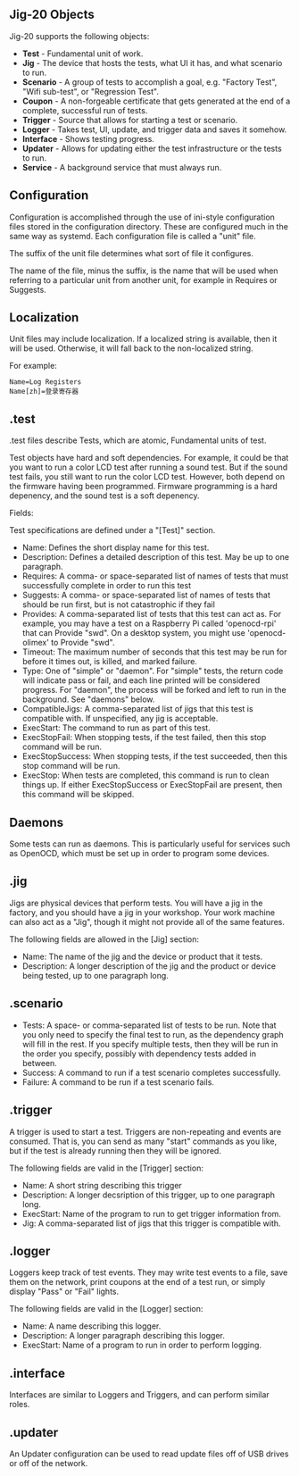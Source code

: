 Jig-20 Objects
--------------

Jig-20 supports the following objects:

* **Test** - Fundamental unit of work.
* **Jig** - The device that hosts the tests, what UI it has, and what scenario to run.
* **Scenario** - A group of tests to accomplish a goal, e.g. "Factory Test", "Wifi sub-test", or "Regression Test".
* **Coupon** - A non-forgeable certificate that gets generated at the end of a complete, successful run of tests.
* **Trigger** - Source that allows for starting a test or scenario.
* **Logger** - Takes test, UI, update, and trigger data and saves it somehow.
* **Interface** - Shows testing progress.
* **Updater** - Allows for updating either the test infrastructure or the tests to run.
* **Service** - A background service that must always run.

Configuration
-------------

Configuration is accomplished through the use of ini-style configuration files stored in the configuration directory.  These are configured much in the same way as systemd.  Each configuration file is called a "unit" file.

The suffix of the unit file determines what sort of file it configures.

The name of the file, minus the suffix, is the name that will be used when referring to a particular unit from another unit, for example in Requires or Suggests.

Localization
------------

Unit files may include localization.  If a localized string is available, then it will be used.  Otherwise, it will fall back to the non-localized string.

For example:

    Name=Log Registers
    Name[zh]=登录寄存器


.test
-----

.test files describe Tests, which are atomic, Fundamental units of test.

Test objects have hard and soft dependencies.  For example, it could be that you want to run a color LCD test after running a sound test.  But if the sound test fails, you still want to run the color LCD test.  However, both depend on the firmware having been programmed.  Firmware programming is a hard depenency, and the sound test is a soft depenency.

Fields:

Test specifications are defined under a "[Test]" section.
* Name: Defines the short display name for this test.
* Description: Defines a detailed description of this test.  May be up to one paragraph.
* Requires: A comma- or space-separated list of names of tests that must successfully complete in order to run this test
* Suggests: A comma- or space-separated list of names of tests that should be run first, but is not catastrophic if they fail
* Provides: A comma-separated list of tests that this test can act as.  For example, you may have a test on a Raspberry Pi called 'openocd-rpi' that can Provide "swd".  On a desktop system, you might use 'openocd-olimex' to Provide "swd".
* Timeout: The maximum number of seconds that this test may be run for before it times out, is killed, and marked failure.
* Type: One of "simple" or "daemon".  For "simple" tests, the return code will indicate pass or fail, and each line printed will be considered progress.  For "daemon", the process will be forked and left to run in the background.  See "daemons" below.
* CompatibleJigs: A comma-separated list of jigs that this test is compatible with.  If unspecified, any jig is acceptable.
* ExecStart: The command to run as part of this test.
* ExecStopFail: When stopping tests, if the test failed, then this stop command will be run.
* ExecStopSuccess: When stopping tests, if the test succeeded, then this stop command will be run.
* ExecStop: When tests are completed, this command is run to clean things up.  If either ExecStopSuccess or ExecStopFail are present, then this command will be skipped.


Daemons
-------

Some tests can run as daemons.  This is particularly useful for services such as OpenOCD, which must be set up in order to program some devices.


.jig
----

Jigs are physical devices that perform tests.  You will have a jig in the factory, and you should have a jig in your workshop.  Your work machine can also act as a "Jig", though it might not provide all of the same features.

The following fields are allowed in the [Jig] section:
* Name: The name of the jig and the device or product that it tests.
* Description: A longer description of the jig and the product or device being tested, up to one paragraph long.


.scenario
---------
* Tests: A space- or comma-separated list of tests to be run.  Note that you only need to specify the final test to run, as the dependency graph will fill in the rest.  If you specify multiple tests, then they will be run in the order you specify, possibly with dependency tests added in between.
* Success: A command to run if a test scenario completes successfully.
* Failure: A command to be run if a test scenario fails.


.trigger
--------

A trigger is used to start a test.  Triggers are non-repeating and events are consumed.  That is, you can send as many "start" commands as you like, but if the test is already running then they will be ignored.

The following fields are valid in the [Trigger] section:
* Name: A short string describing this trigger
* Description: A longer decsription of this trigger, up to one paragraph long.
* ExecStart: Name of the program to run to get trigger information from.
* Jig: A comma-separated list of jigs that this trigger is compatible with.


.logger
-------

Loggers keep track of test events.  They may write test events to a file, save them on the network, print coupons at the end of a test run, or simply display "Pass" or "Fail" lights.

The following fields are valid in the [Logger] section:
* Name: A name describing this logger.
* Description: A longer paragraph describing this logger.
* ExecStart: Name of a program to run in order to perform logging.


.interface
----------

Interfaces are similar to Loggers and Triggers, and can perform similar roles.


.updater
--------

An Updater configuration can be used to read update files off of USB drives or off of the network.